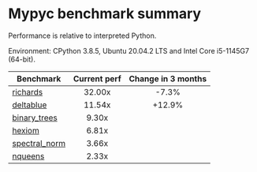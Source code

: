 # Mypyc benchmark summary

Performance is relative to interpreted Python.

Environment: CPython 3.8.5, Ubuntu 20.04.2 LTS and Intel Core i5-1145G7 (64-bit).

| Benchmark | Current perf | Change in 3 months |
| --- | :---: | :---: |
| [richards](benchmarks/richards.md) | 32.00x | -7.3% |
| [deltablue](benchmarks/deltablue.md) | 11.54x | +12.9% |
| [binary_trees](benchmarks/binary_trees.md) | 9.30x |  |
| [hexiom](benchmarks/hexiom.md) | 6.81x |  |
| [spectral_norm](benchmarks/spectral_norm.md) | 3.66x |  |
| [nqueens](benchmarks/nqueens.md) | 2.33x |  |
